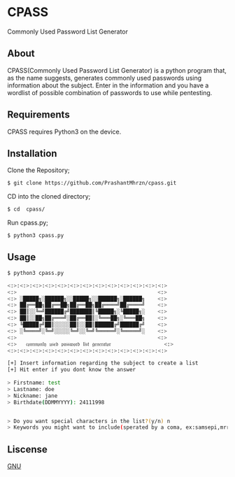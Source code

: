 # CPASS
Commonly Used Password List Generator

## About
CPASS(Commonly Used Password List Generator) is a python program that, as the name suggests, generates
commonly used passwords using information about the subject.
Enter in the information and you have a wordlist of possible combination of passwords to use while pentesting.

## Requirements
CPASS requires Python3 on the device.

## Installation

Clone the Repository;
```bash
$ git clone https://github.com/PrashantMhrzn/cpass.git
```

CD into the cloned directory;
```bash
$ cd  cpass/
```

Run cpass.py;
```
$ python3 cpass.py
```
## Usage

```bash
$ python3 cpass.py

<:>:<:>:<:>:<:>:<:>:<:>:<:>:<:>:<:>:<:>:<:>:<:>:<:>
<:>                                             <:>
<:> ░█████╗░██████╗░░█████╗░░██████╗░██████╗    <:>
<:> ██╔══██╗██╔══██╗██╔══██╗██╔════╝██╔════╝    <:>
<:> ██║░░╚═╝██████╔╝███████║╚█████╗░╚█████╗░    <:>
<:> ██║░░██╗██╔═══╝░██╔══██║░╚═══██╗░╚═══██╗    <:>
<:> ╚█████╔╝██║░░░░░██║░░██║██████╔╝██████╔╝    <:>
<:> ░╚════╝░╚═╝░░░░░╚═╝░░╚═╝╚═════╝░╚═════╝░    <:>
<:>                                             <:>
<:>   𝔠𝔬𝔪𝔪𝔬𝔫𝔩𝔶 𝔲𝔰𝔢𝔡 𝔭𝔞𝔰𝔰𝔴𝔬𝔯𝔡 𝔩𝔦𝔰𝔱 𝔤𝔢𝔫𝔢𝔯𝔞𝔱𝔬𝔯                 <:>
<:>:<:>:<:>:<:>:<:>:<:>:<:>:<:>:<:>:<:>:<:>:<:>:<:>

[+] Insert information regarding the subject to create a list
[+] Hit enter if you dont know the answer
    
> Firstname: test
> Lastname: doe
> Nickname: jane
> Birthdate(DDMMYYYY): 24111998


> Do you want special characters in the list?(y/n) n
> Keywords you might want to include(sperated by a coma, ex:samsepi,mrrobot) hacker
```

## Liscense
[GNU](https://github.com/PrashantMhrzn/cpass/blob/main/LICENSE)
